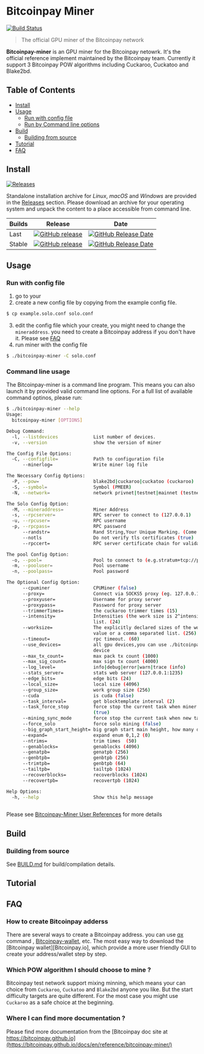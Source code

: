 # Bitcoinpay Miner

[![Build Status](https://travis-ci.com/Bitcoinpay/Bitcoinpay-miner.svg?token=n9AoZUDqAJmhesf4MYUd&branch=master)](https://travis-ci.com/Bitcoinpay/Bitcoinpay-miner)

> The official GPU miner of the Bitcoinpay network  

**Bitcoinpay-miner** is an GPU miner for the Bitcoinpay netowrk. It's the official reference implement maintained by the Bitcoinpay team.
Currently it support 3 Bitcoinpay POW algorithms including Cuckaroo, Cuckatoo and Blake2bd.

## Table of Contents
* [Install](#install)
* [Usage](#usage)
   - [Run with config file](#run-with-config-file)
   - [Run by Command line options](#command-line-usage)
* [Build](#build)
   - [Building from source](#building-from-source)
* [Tutorial](#tutorial)    
* [FAQ](#faq)


## Install

[![Releases](https://img.shields.io/github/downloads/Bitcoinpay/Bitcoinpay-miner/total.svg)][Releases]

Standalone installation archive for *Linux*, *macOS* and *Windows* are provided in
the [Releases] section. 
Please download an archive for your operating system and unpack the content to a place
accessible from command line. 

| Builds | Release | Date |
| ------ | ------- | ---- |
| Last   | [![GitHub release](https://img.shields.io/github/release/Bitcoinpay/Bitcoinpay-miner/all.svg)][Releases] | [![GitHub Release Date](https://img.shields.io/github/release-date-pre/Bitcoinpay/Bitcoinpay-miner.svg)][Releases] |
| Stable | [![GitHub release](https://img.shields.io/github/release/Bitcoinpay/Bitcoinpay-miner.svg)][latest] | [![GitHub Release Date](https://img.shields.io/github/release-date/Bitcoinpay/Bitcoinpay-miner.svg)][latest] |

## Usage

### Run with config file 
1. go to your 
2. create a new config file by copying from the example config file. 
```bash
$ cp example.solo.conf solo.conf
```
3. edit the config file which your create, you might need to change the `mineraddress`. 
you need to create a Bitcoinpay address if you don't have it. Please see [FAQ](#FAQ)  
4. run miner with the config file

```bash
$ ./bitcoinpay-miner -C solo.conf
```

### Command line usage

The Bitcoinpay-miner is a command line program. This means you can also launch it by provided valid command line options. For a full list of available command optinos, please run:

```bash
$ ./bitcoinpay-miner --help 
Usage:
  bitcoinpay-miner [OPTIONS]

Debug Command:
  -l, --listdevices             List number of devices.
  -v, --version                 show the version of miner

The Config File Options:
  -C, --configfile=             Path to configuration file
      --minerlog=               Write miner log file

The Necessary Config Options:
  -P, --pow=                    blake2bd|cuckaroo|cuckatoo (cuckaroo)
  -S, --symbol=                 Symbol (PMEER)
  -N, --network=                network privnet|testnet|mainnet (testnet)

The Solo Config Option:
  -M, --mineraddress=           Miner Address
  -s, --rpcserver=              RPC server to connect to (127.0.0.1)
  -u, --rpcuser=                RPC username
  -p, --rpcpass=                RPC password
      --randstr=                Rand String,Your Unique Marking. (Come from Bitcoinpay!)
      --notls                   Do not verify tls certificates (true)
      --rpccert=                RPC server certificate chain for validation

The pool Config Option:
  -o, --pool=                   Pool to connect to (e.g.stratum+tcp://pool:port)
  -m, --pooluser=               Pool username
  -n, --poolpass=               Pool password

The Optional Config Option:
      --cpuminer                CPUMiner (false)
      --proxy=                  Connect via SOCKS5 proxy (eg. 127.0.0.1:9050)
      --proxyuser=              Username for proxy server
      --proxypass=              Password for proxy server
      --trimmerTimes=           the cuckaroo trimmer times (15)
      --intensity=              Intensities (the work size is 2^intensity) per device. Single global value or a comma separated
                                list. (24)
      --worksize=               The explicitly declared sizes of the work to do per device (overrides intensity). Single global
                                value or a comma separated list. (256)
      --timeout=                rpc timeout. (60)
      --use_devices=            all gpu devices,you can use ./bitcoinpay-miner -l to see. examples:0,1 use the #0 device and #1
                                device
      --max_tx_count=           max pack tx count (1000)
      --max_sig_count=          max sign tx count (4000)
      --log_level=              info|debug|error|warn|trace (info)
      --stats_server=           stats web server (127.0.0.1:1235)
      --edge_bits=              edge bits (24)
      --local_size=             local size (4096)
      --group_size=             work group size (256)
      --cuda                    is cuda (false)
      --task_interval=          get blocktemplate interval (2)
      --task_force_stop         force stop the current task when miner fail to get blocktemplate from the bitcoinpay full node.
                                (true)
      --mining_sync_mode        force stop the current task when new task come. (true)
      --force_solo              force solo mining (false)
      --big_graph_start_height= big graph start main height, how many days later,the r29 will be the main pow (45)
      --expand=                 expand enum 0,1,2 (0)
      --ntrims=                 trim times  (50)
      --genablocks=             genablocks (4096)
      --genatpb=                genatpb (256)
      --genbtpb=                genbtpb (256)
      --trimtpb=                genbtpb (64)
      --tailtpb=                tailtpb (1024)
      --recoverblocks=          recoverblocks (1024)
      --recovertpb=             recovertpb (1024)

Help Options:
  -h, --help                    Show this help message
 
```
Please see [Bitcoinpay-Miner User References](https://Bitcoinpay.github.io/docs/en/reference/Bitcoinpay-miner/) for more details

## Build
### Building from source
See [BUILD.md](BUILD.md) for build/compilation details.

## Tutorial

## FAQ

### How to create Bitcoinpay adderss
There are several ways to create a Bitcoinpay address. you can use [qx][Qx] command , [Bitcoinpay-wallet][Bitcoinpay-wallet], etc.
The most easy way to download the [Bitcoinpay wallet][Bitcoinpay.io], which provide a more user friendly GUI to create your address/wallet step by step. 

### Which POW algorithm I should choose to mine ?
Bitcoinpay test network support mixing minning, which means your can choice from `Cuckaroo`, `Cuckatoo` and `Blake2bd` anyone you like. 
But the start difficulty targets are quite different. For the most case you might use `Cuckaroo` as a safe choice at the beginning. 

### Where I can find more documentation ? 
Please find more documentation from the [Bitcoinpay doc site at https://bitcoinpay.github.io](https://bitcoinpay.github.io/docs/en/reference/bitcoinpay-miner/)

[Releases]: https://github.com/btceasypay/bitcoinpay-miner/releases
[Latest]: https://github.com/btceasypay/bitcoinpay-miner/releases/latest
[Qx]: https://bitcoinpay.github.io/docs/en/reference/qxtools/
[Bitcoinpay-wallet]: https://github.com/btceasypay/bitcoinpay-wallet
